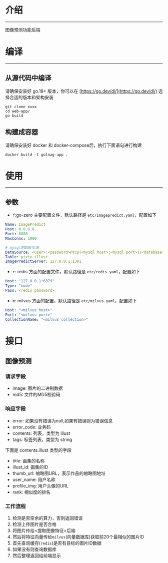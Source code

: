 # 介绍
---

图像预测功能后端

# 编译
---

## 从源代码中编译
请确保安装好 go.18+ 版本，你可以在 [https://go.dev/dl/](https://go.dev/dl/) 选择合适的版本和架构安装
```shell
git clone xxxx
cd web-app/
go build
```

## 构建成容器
请确保安装好 docker 和 docker-compose后，执行下面语句进行构建
```shell
docker build -t golnag-app .
```


# 使用
---

## 参数
* `f`:go-zero 主要配置文件，默认路径是 `etc/imagepredict.yaml`，配置如下
```yaml
Name: ImagePredict 
Host: 0.0.0.0 
Port: 8888          
MaxConns: 1000

# mysql的DSN写法
DataSource: <user>:<password>@tcp(<mysql host>:<mysql port>)/<database>?charset=utf8mb4&parseTime=true&loc=Asia%2FShanghai
Table: pixiv_illust
ImagePredictServer: 127.0.0.1:1301
```

* `r`: redis 方面的配置文件，默认路径是 `etc/redis.yaml`，配置如下
```yaml
Host: "127.0.0.1:6379"
Type: "node"
Pass: <redis password>
```

* `m`: milvus 方面的配置，默认路径是 `etc/milvus.yaml`，配置如下
```yaml
Host: "<milvus host>"
Port: "<milvus port>"
CollectionName: "<milvus collection>"
```

# 接口

## 图像预测

### 请求字段
* image: 图片的二进制数据
* md5: 文件的MD5校验码

### 响应字段

* error: 如果没有错误为null,如果有错误则为错误信息
* error_code: 业务码
* contents: 列表，类型为 illust
* tags: 标签列表，类型为 string

下面是 contents.illust 类型的字段
* title: 画集的名称
* illust_id: 画集的ID
* thumb_url: 缩略图URL，表示作品的缩略图地址
* user_name: 用户名称
* profile_img: 用户头像的URL
* rank: 相似度的排名

### 工作流程
1. 检测是否空余的算力，否则返回错误
1. 检测上传图片是否合格
2. 将图片传给<提取图像特征>后端
3. 然后将特征向量传给`milvus`(向量数据库)获取前20个最相似的图片ID
4. 首先查询缓存(`redis`)是否有目标的图片ID数据
5. 如果没有则查询数据库
6. 然后整理返回给前端显示
